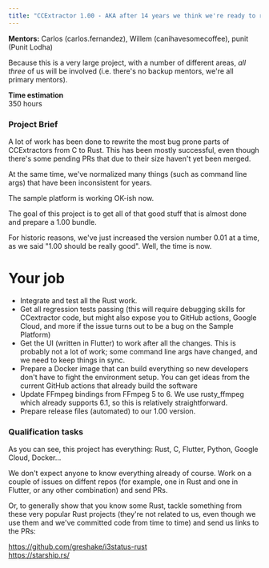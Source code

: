 ```yaml
---
title: "CCExtractor 1.00 - AKA after 14 years we think we're ready to release."
---
```


**Mentors:**
Carlos (carlos.fernandez), Willem (canihavesomecoffee), punit (Punit Lodha)

Because this is a very large project, with a number of different areas, *all three* of us will be involved (i.e. there's no backup mentors, we're all primary mentors).

**Time estimation**  
350 hours

### Project Brief
A lot of work has been done to rewrite the most bug prone parts of CCExtractors from C to Rust. This has been mostly successful, even though there's some pending PRs that due to their size haven't yet been merged.

At the same time, we've normalized many things (such as command line args) that have been inconsistent for years.

The sample platform is working OK-ish now.

The goal of this project is to get all of that good stuff that is almost done and prepare a 1.00 bundle.

For historic reasons, we've just increased the version number 0.01 at a time, as we said "1.00 should be really good". Well, the time is now.

# Your job

- Integrate and test all the Rust work.
- Get all regression tests passing (this will require debugging skills for CCextractor code, but might also expose you to GitHub actions, Google Cloud, and more if the issue turns out to be a bug on the Sample Platform)
- Get the UI (written in Flutter) to work after all the changes. This is probably not a lot of work; some command line args have changed, and we need to keep things in sync.
- Prepare a Docker image that can build everything so new developers don't have to fight the environment setup. You can get ideas from the current GitHub actions that already build the software
- Update FFmpeg bindings from FFmpeg 5 to 6. We use rusty_ffmpeg which already supports 6.1, so this is relatively straightforward. 
- Prepare release files (automated) to our 1.00 version.
  
### Qualification tasks

As you can see, this project has everything: Rust, C, Flutter, Python, Google Cloud, Docker... 

We don't expect anyone to know everything already of course. Work on a couple of issues on diffent repos (for example, one in Rust and one in Flutter, or any other combination) and send PRs.

Or, to generally show that you know some Rust, tackle something from these very popular Rust projects (they're not related to us, even though we use them and we've committed code from time to time) and send us links to the PRs:

https://github.com/greshake/i3status-rust  
https://starship.rs/
